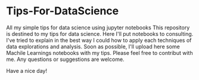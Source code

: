 # Tips-For-DataScience
All my simple tips for data science using jupyter notebooks
This repository is destined to my tips for data science.
Here I'll put notebooks to consulting.
I've tried to explain in the best way I could how to apply each techniques of data explorations and analysis.
Soon as possible, I'll upload here some Machile Learnings notebooks with my tips.
Please feel free to contribut with me.
Any questions or suggestions are welcome.

Have a nice day!
